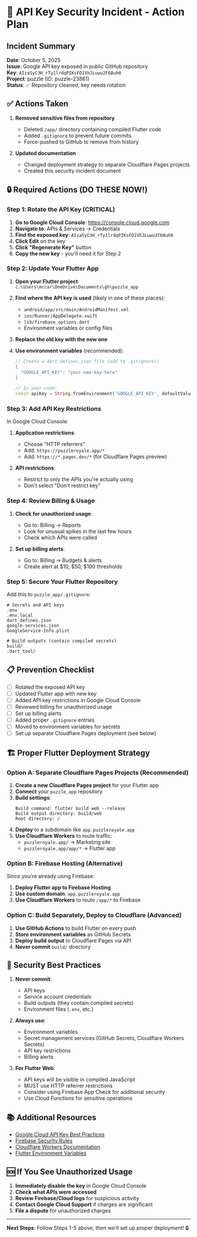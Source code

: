 # 🚨 API Key Security Incident - Action Plan

## Incident Summary

**Date**: October 5, 2025  
**Issue**: Google API key exposed in public GitHub repository  
**Key**: `AIzaSyC3H_rTy1lrdqPIKsFO1VhJLuwu2F68uh0`  
**Project**: puzzle (ID: puzzle-23861)  
**Status**: ✅ Repository cleaned, key needs rotation

## ✅ Actions Taken

1. **Removed sensitive files from repository**
   - Deleted `/app/` directory containing compiled Flutter code
   - Added `.gitignore` to prevent future commits
   - Force-pushed to GitHub to remove from history

2. **Updated documentation**
   - Changed deployment strategy to separate Cloudflare Pages projects
   - Created this security incident document

## 🔒 Required Actions (DO THESE NOW!)

### Step 1: Rotate the API Key (CRITICAL)

1. **Go to Google Cloud Console**: https://console.cloud.google.com
2. **Navigate to**: APIs & Services → Credentials
3. **Find the exposed key**: `AIzaSyC3H_rTy1lrdqPIKsFO1VhJLuwu2F68uh0`
4. **Click Edit** on the key
5. **Click "Regenerate Key"** button
6. **Copy the new key** - you'll need it for Step 2

### Step 2: Update Your Flutter App

1. **Open your Flutter project**: `c:\Users\mccar\OneDrive\Documents\gh\puzzle_app`

2. **Find where the API key is used** (likely in one of these places):
   - `android/app/src/main/AndroidManifest.xml`
   - `ios/Runner/AppDelegate.swift`
   - `lib/firebase_options.dart`
   - Environment variables or config files

3. **Replace the old key with the new one**

4. **Use environment variables** (recommended):
   ```dart
   // Create a dart_defines.json file (add to .gitignore!)
   {
     "GOOGLE_API_KEY": "your-new-key-here"
   }
   ```

   ```dart
   // In your code:
   const apiKey = String.fromEnvironment('GOOGLE_API_KEY', defaultValue: '');
   ```

### Step 3: Add API Key Restrictions

In Google Cloud Console:

1. **Application restrictions**:
   - Choose "HTTP referrers"
   - Add: `https://puzzleroyale.app/*`
   - Add: `https://*.pages.dev/*` (for Cloudflare Pages preview)

2. **API restrictions**:
   - Restrict to only the APIs you're actually using
   - Don't select "Don't restrict key"

### Step 4: Review Billing & Usage

1. **Check for unauthorized usage**:
   - Go to: Billing → Reports
   - Look for unusual spikes in the last few hours
   - Check which APIs were called

2. **Set up billing alerts**:
   - Go to: Billing → Budgets & alerts
   - Create alert at $10, $50, $100 thresholds

### Step 5: Secure Your Flutter Repository

Add this to `puzzle_app/.gitignore`:

```
# Secrets and API keys
.env
.env.local
dart_defines.json
google-services.json
GoogleService-Info.plist

# Build outputs (contain compiled secrets)
build/
.dart_tool/
```

## 📋 Prevention Checklist

- [ ] Rotated the exposed API key
- [ ] Updated Flutter app with new key
- [ ] Added API key restrictions in Google Cloud Console
- [ ] Reviewed billing for unauthorized usage
- [ ] Set up billing alerts
- [ ] Added proper `.gitignore` entries
- [ ] Moved to environment variables for secrets
- [ ] Set up separate Cloudflare Pages deployment (see below)

## 🏗️ Proper Flutter Deployment Strategy

### Option A: Separate Cloudflare Pages Projects (Recommended)

1. **Create a new Cloudflare Pages project** for your Flutter app
2. **Connect** your `puzzle_app` repository
3. **Build settings**:
   ```
   Build command: flutter build web --release
   Build output directory: build/web
   Root directory: /
   ```
4. **Deploy** to a subdomain like `app.puzzleroyale.app`
5. **Use Cloudflare Workers** to route traffic:
   - `puzzleroyale.app/` → Marketing site
   - `puzzleroyale.app/app/*` → Flutter app

### Option B: Firebase Hosting (Alternative)

Since you're already using Firebase:

1. **Deploy Flutter app to Firebase Hosting**
2. **Use custom domain**: `app.puzzleroyale.app`
3. **Use Cloudflare Workers** to route `/app/*` to Firebase

### Option C: Build Separately, Deploy to Cloudflare (Advanced)

1. **Use GitHub Actions** to build Flutter on every push
2. **Store environment variables** as GitHub Secrets
3. **Deploy build output** to Cloudflare Pages via API
4. **Never commit** `build/` directory

## 🔐 Security Best Practices

1. **Never commit**:
   - API keys
   - Service account credentials
   - Build outputs (they contain compiled secrets)
   - Environment files (`.env`, etc.)

2. **Always use**:
   - Environment variables
   - Secret management services (GitHub Secrets, Cloudflare Workers Secrets)
   - API key restrictions
   - Billing alerts

3. **For Flutter Web**:
   - API keys will be visible in compiled JavaScript
   - MUST use HTTP referrer restrictions
   - Consider using Firebase App Check for additional security
   - Use Cloud Functions for sensitive operations

## 📚 Additional Resources

- [Google Cloud API Key Best Practices](https://cloud.google.com/docs/authentication/api-keys)
- [Firebase Security Rules](https://firebase.google.com/docs/rules)
- [Cloudflare Workers Documentation](https://developers.cloudflare.com/workers/)
- [Flutter Environment Variables](https://dartcode.org/docs/using-dart-define-in-flutter/)

## 🆘 If You See Unauthorized Usage

1. **Immediately disable the key** in Google Cloud Console
2. **Check what APIs were accessed**
3. **Review Firebase/Cloud logs** for suspicious activity
4. **Contact Google Cloud Support** if charges are significant
5. **File a dispute** for unauthorized charges

---

**Next Steps**: Follow Steps 1-5 above, then we'll set up proper deployment! 🔒
